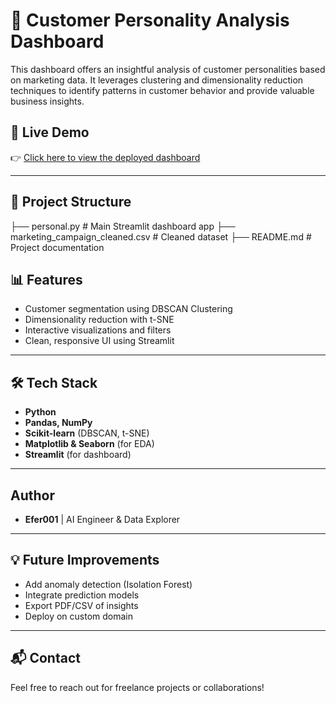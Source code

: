 # 🧠 Customer Personality Analysis Dashboard

This dashboard offers an insightful analysis of customer personalities based on marketing data. It leverages clustering and dimensionality reduction techniques to identify patterns in customer behavior and provide valuable business insights.

## 🚀 Live Demo
👉 [Click here to view the deployed dashboard](https://customerpersonalitydashboard-k62opjj7xbyxauphkz7mrq.streamlit.app/)

---

## 📁 Project Structure

├── personal.py # Main Streamlit dashboard app ├── marketing_campaign_cleaned.csv # Cleaned dataset ├── README.md # Project documentation

## 📊 Features

- Customer segmentation using DBSCAN Clustering
- Dimensionality reduction with t-SNE
- Interactive visualizations and filters
- Clean, responsive UI using Streamlit

---

## 🛠️ Tech Stack

- **Python**
- **Pandas, NumPy**
- **Scikit-learn** (DBSCAN, t-SNE)
- **Matplotlib & Seaborn** (for EDA)
- **Streamlit** (for dashboard)

---
## Author
- **Efer001** | AI Engineer & Data Explorer

---
## 💡 Future Improvements
- Add anomaly detection (Isolation Forest)
- Integrate prediction models
- Export PDF/CSV of insights
- Deploy on custom domain

---

## 📬 Contact
Feel free to reach out for freelance projects or collaborations!

